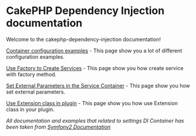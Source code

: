 CakePHP Dependency Injection documentation
==========================================

Welcome to the cakephp-dependency-injection documentation!

[Container configuration examples](https://github.com/mind-blowing/cakephp-dependency-injection/blob/develop/doc/container_configuration_examples.md) - This page show you a lot of different configuration examples.

[Use Factory to Create Services](https://github.com/mind-blowing/cakephp-dependency-injection/blob/develop/doc/use_factory_to_create_services.md) - This page show you how create service with factory method.

[Set External Parameters in the Service Container](https://github.com/mind-blowing/cakephp-dependency-injection/blob/develop/doc/set_external_parameters_in_the_service_container.md) - This page show you how set external parameters.

[Use Extension class in plugin](https://github.com/mind-blowing/cakephp-dependency-injection/blob/develop/doc/extension_class_in_plugin.md) - This page show you how use Extension class in your plugin.

*All documentation and examples that related to settings DI Container has been taken from [Symfony2 Documentation](http://symfony.com/doc/current/)*
